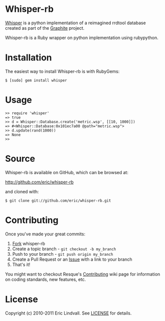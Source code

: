# Whisper-rb

[Whisper][] is a python implementation of a reimagined rrdtool database created
as part of the [Graphite][] project.

Whisper-rb is a Ruby wrapper on python implementation using rubypython.

[Whisper]: http://graphite.wikidot.com/whisper
[Graphite]: http://graphite.wikidot.com/


# Installation

The easiest way to install Whisper-rb is with RubyGems:

    $ [sudo] gem install whisper


# Usage


    >> require 'whisper'
    => true
    >> d = Whisper::Database.create('metric.wsp', [[10, 1000]])
    => #<Whisper::Database:0x101ec7a00 @path="metric.wsp">
    >> d.update(rand(1000))
    => None
    >>


# Source

Whisper-rb is available on GitHub, which can be browsed at:

<http://github.com/eric/whisper-rb>

and cloned with:

    $ git clone git://github.com/eric/whisper-rb.git


# Contributing

Once you've made your great commits:

 1. [Fork][fk] whisper-rb
 2. Create a topic branch - `git checkout -b my_branch`
 3. Push to your branch - `git push origin my_branch`
 4. Create a Pull Request or an [Issue][is] with a link to your branch
 5. That's it!

You might want to checkout Resque's [Contributing][cb] wiki page for information
on coding standards, new features, etc.


# License

Copyright (c) 2010-2011 Eric Lindvall. See [LICENSE][] for details.


[cb]: https://wiki.github.com/defunkt/resque/contributing
[fk]: http://help.github.com/forking/
[is]: https://github.com/eric/whisper-rb/issues
[LICENSE]: https://github.com/eric/whisper-rb/blob/master/LICENSE
